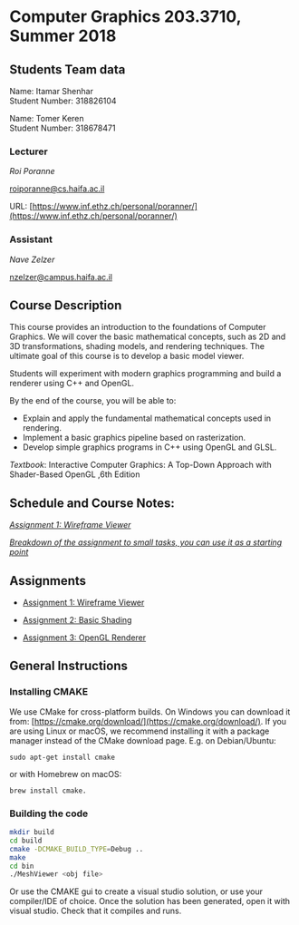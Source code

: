 # Computer Graphics 203.3710, Summer 2018
<!-- assignment 1 submitted on 2/8/18 -->
<!-- Assignment 3 submitted on 9/10/18 -->
## Students Team data

Name: Itamar Shenhar  
Student Number: 318826104

Name: Tomer Keren  
Student Number: 318678471

### Lecturer
*Roi Poranne*

[roiporanne@cs.haifa.ac.il](mailto:roiporanne@cs.haifa.ac.il)

URL: [https://www.inf.ethz.ch/personal/poranner/](https://www.inf.ethz.ch/personal/poranner/)

### Assistant
*Nave Zelzer*

[nzelzer@campus.haifa.ac.il](mailto:nzelzer@campus.haifa.ac.il)

## Course Description

This course provides an introduction to the foundations of Computer Graphics. We will cover the basic mathematical concepts, such as 2D and 3D transformations, shading models, and rendering techniques. The ultimate goal of this course is to develop a basic model viewer.

Students will experiment with modern graphics programming and build a renderer using C++ and OpenGL.

By the end of the course, you will be able to:

* Explain and apply the fundamental mathematical concepts used in rendering.
* Implement a basic graphics pipeline based on rasterization.
* Develop simple graphics programs in C++ using OpenGL and GLSL.

*Textbook*:
Interactive Computer Graphics: A Top-Down Approach with Shader-Based OpenGL ,6th Edition

## Schedule and Course Notes:

[*Assignment 1: Wireframe Viewer*](Assignments/homework1.pdf)

[*Breakdown of the assignment to small tasks, you can use it as a starting point*](Assignments/homework1Breakdown.pdf)

## Assignments

* [Assignment 1: Wireframe Viewer](Assignments/homework1.pdf)

* [Assignment 2: Basic Shading](Assignments/homework2.pdf)

* [Assignment 3: OpenGL Renderer](Assignments/homework3.pdf)

## General Instructions

### Installing CMAKE
We use CMake for cross-platform builds. On Windows you can download it from: [https://cmake.org/download/](https://cmake.org/download/). If you are using Linux or macOS, we recommend installing it with a package manager instead of the CMake download page. E.g. on Debian/Ubuntu:
```
sudo apt-get install cmake
```
or with Homebrew on macOS:
```
brew install cmake.
```

### Building the code
```sh
mkdir build
cd build
cmake -DCMAKE_BUILD_TYPE=Debug ..
make
cd bin
./MeshViewer <obj file>
```

Or use the CMAKE gui to create a visual studio solution, or use your compiler/IDE of choice.
Once the solution has been generated, open it with visual studio. Check that it compiles and runs.

